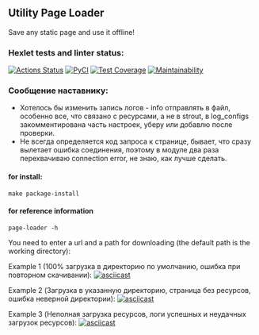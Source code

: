 ## Utility Page Loader
Save any static page and use it offline!
### Hexlet tests and linter status:
[![Actions Status](https://github.com/PolinaIkonnikova/python-project-lvl3/workflows/hexlet-check/badge.svg)](https://github.com/PolinaIkonnikova/python-project-lvl3/actions)
[![PyCI](https://github.com/PolinaIkonnikova/python-project-lvl3/actions/workflows/PyCI.yml/badge.svg)](https://github.com/PolinaIkonnikova/python-project-lvl3/actions/workflows/PyCI.yml)
[![Test Coverage](https://api.codeclimate.com/v1/badges/9247ba55b8f1dbb38bc8/test_coverage)](https://codeclimate.com/github/PolinaIkonnikova/python-project-lvl3/test_coverage)
[![Maintainability](https://api.codeclimate.com/v1/badges/9247ba55b8f1dbb38bc8/maintainability)](https://codeclimate.com/github/PolinaIkonnikova/python-project-lvl3/maintainability)

### Сoобщение наставнику:
- Хотелось бы изменить запись логов - info отправлять в файл, особенно все, что связано с ресурсами, а не в strout, в log_configs закомментирована часть настроек, уберу или добавлю после проверки.
- Не всегда определяется код запроса к странице, бывает, что сразу вылетает ошибка соединения, поэтому в модуле два раза перехвачиваю connection error, не знаю, как лучше сделать. 

#### for install: 
```
make package-install
```
#### for reference information
```
page-loader -h
```
You need to enter a url and a path for downloading 
(the default path is the working directory):

Example 1 (100% загрузка в директорию по умолчанию, ошибка при повторном скачивании):
[![asciicast](https://asciinema.org/a/uI5RSueTx7JtB1h3mwqHNPxjX.svg)](https://asciinema.org/a/uI5RSueTx7JtB1h3mwqHNPxjX)

Example 2 (Загрузка в указанную директорию, страница без ресурсов, ошибка неверной директории):
[![asciicast](https://asciinema.org/a/XLcIhbsPZSYLI1OKPEXsGZZHg.svg)](https://asciinema.org/a/XLcIhbsPZSYLI1OKPEXsGZZHg)

Example 3 (Неполная загрузка ресурсов, логи успешных и неудачных загрузок ресурсов):
[![asciicast](https://asciinema.org/a/IQVlzRYqFvsHqpJblhG0mkUvj.svg)](https://asciinema.org/a/IQVlzRYqFvsHqpJblhG0mkUvj)
